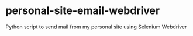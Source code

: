 # personal-site-email-webdriver
Python script to send mail from my personal site using Selenium Webdriver
